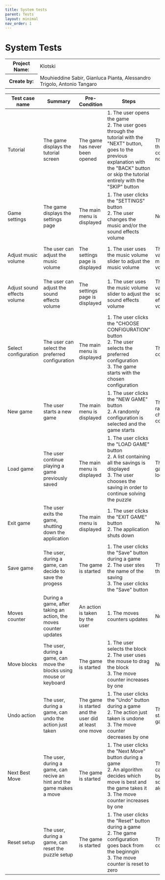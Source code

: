 ```yaml
---
title: System tests
parent: Tests
layout: minimal
nav_order: 1
---
```


# System Tests

<table >
  <tr>
    <th>Project Name:</th>
    <td>Klotski</td>
  </tr>
  <tr>
    <th>Create by:</th>
    <td>Mouhieddine Sabir, Gianluca Pianta, Alessandro Trigolo, Antonio Tangaro</td>
  </tr>
</table>

[//]: # (Please refer to the following link SAFe Column: https://www.ibm.com/docs/en/engineering-lifecycle-management-suite/lifecycle-management/6.0.6?topic=sections-test-case-template-reference)

| Test case name               | Summary                                                               | Pre-Condition                                          | Steps                                                                                                                                                                                                  | Data                                         | Post-Condition                                                         | Expected Result                                                 | Actual Result | Pass/Fail                                     |
|------------------------------|-----------------------------------------------------------------------|--------------------------------------------------------|--------------------------------------------------------------------------------------------------------------------------------------------------------------------------------------------------------|----------------------------------------------|------------------------------------------------------------------------|-----------------------------------------------------------------|---------------|-----------------------------------------------|
| Tutorial                     | The game displays the tutorial screen                                 | The game has never been opened                         | 1. The user opens the game <br> 2. The user goes through the tutorial with the "NEXT" button, goes to the previous explanation with the "BACK" button or skip the tutorial entirely with the "SKIP" button | The status of the tutorial: completed or not | The status of the tutorial is saved                                    | The tutorial screen is presented to the player                  | As expected   | <span class="label label-green"> Pass </span> |
| Game settings                | The game displays the settings page                                   | The main menu is displayed                             | 1. The user clicks the "SETTINGS" button <br> 2. The user changes the music and/or the sound effects volume                                                                                            | None                                         | The sliders value is set to the current music and sound effects volumt | The settings page is displayed                                  | As expected   | <span class="label label-green"> Pass </span> |
| Adjust music volume          | The user can adjust the music volume                                  | The settings page is displayed                         | 1. The user uses the music volume slider to adjust the music volume                                                                                                                                       | The new value of the music volume            | The value of the music volume variable changes                         | The music volume is changed                                     | As expected   | <span class="label label-green"> Pass </span> |
| Adjust sound effects volume  | The user can adjust the sound effects volume                          | The settings page is displayed                         | 1. The user uses the music volume slider to adjust the sound effects volume                                                                                                                            | The new value of the sound effects volume    | The value of the sound effects volume variable changes                 | The music sound effects is changed                              | As expected   | <span class="label label-green"> Pass </span> |
| Select configuration         | The user can select the preferred configuration                       | The main menu is displayed                             | 1. The user clicks the "CHOOSE CONFIGURATION" button <br> 2. The user selects the preferred configuration <br> 3. The game starts with the chosen configuration                                        | The chosen configuration                     | The configuration is read in the internal file and loaded              | The game starts with the chosen level                           | As expected   | <span class="label label-green"> Pass </span> |
| New game                     | The user starts a new game                                            | The main menu is displayed                             | 1. The user clicks the "NEW GAME" button <br> 2. A randomly configuration is selected and the game starts                                                                                              | The randomly chosen configuration            | A random configuration is read in the internal file and loaded         | The game starts                                                 | As expected   | <span class="label label-green"> Pass </span> |
| Load game                    | The user continue playing a game previously saved                     | The main menu is displayed                             | 1. The user clicks the "LOAD GAME" button <br> 2. A list containing all the savings is displayed <br> 3. The user chooses the saving in order to continue solving the puzzle                           | The saved game in the local file             | The state of the game is read in the local file and loaded             | The loaded game starts at the same point it has been saved      | As expected   | <span class="label label-green"> Pass </span> |
| Exit game                    | The user exits the game, shutting down the application                | The main menu is displayed                             | 1. The user clicks the "EXIT GAME" button <br> 2. The application shuts down                                                                                                                           | None                                         | The game shuts down                                                    | The application shuts down                                      | As expected   | <span class="label label-green"> Pass </span> |
| Save game                    | The user, during a game, can decide to save the progess               | The game is started                                    | 1. The user clicks the "Save" button during a game <br> 2. The user stes the name of the saving <br> 3. The user clicks the "Save" button                                                              | The state of the game                        | The choesen state of the game is written in the local file and loaded  | The state of the game is saved                                  | As expected   | <span class="label label-green"> Pass </span> |
| Moves counter                | During a game, after taking an action, the moves counter updates      | An action is taken by the user                         | 1. The moves counters updates                                                                                                                                                                          | None                                         | The counter variable is updated                                        | The move counter increases/decrease by one or is reset to zero. | As expected   | <span class="label label-green"> Pass </span> |
| Move blocks                  | The user, during a game, can move the blocks using mouse or keyboard  | The game is started                                    | 1. The user selects the block <br> 2. The user uses the mouse to drag the block  <br> 3. The move counter increases by one                                                                             | None                                         | The block position is changed                                          | The block is moved toward a direction                           | As expected   | <span class="label label-green"> Pass </span> |
| Undo action                  | The user, during a game, can undo the action just taken               | The game is started and the user did at least one move | 1. The user clicks the "Undo" button during a game <br> 2. The action just taken is undone <br> 3. The move counter decreases by one                                                                   | The earlier state of the game                | The earlier state of the game is extracted from the stack              | The game is rewinded by one move                                | As expected   | <span class="label label-green"> Pass </span> |
| Next Best Move               | The user, during a game, can recive an hint and the game makes a move | The game is started                                    | 1. The user clicks the "Next Move" button during a game <br> 2. An algorithm decides which move is best and the game takes it <br> 3. The move counter increases by one                                | The move calculated by the solving algorithm | The position of the block choosen by the algorithm changes             | The game takes the best move in order to solve the puzzle       | As expected   | <span class="label label-green"> Pass </span> |
| Reset setup                  | The user, during a game, can reset the puzzle setup                   | The game is started                                    | 1. The user clicks the "Reset" button during a game <br> 2. The game configuration goes back from the beginngin <br> 3. The move counter is reset to zero                                              | The initial configuration                    | The state of the game resets                                           | The game setup resets                                          | As expected   | <span class="label label-green"> Pass </span> |

